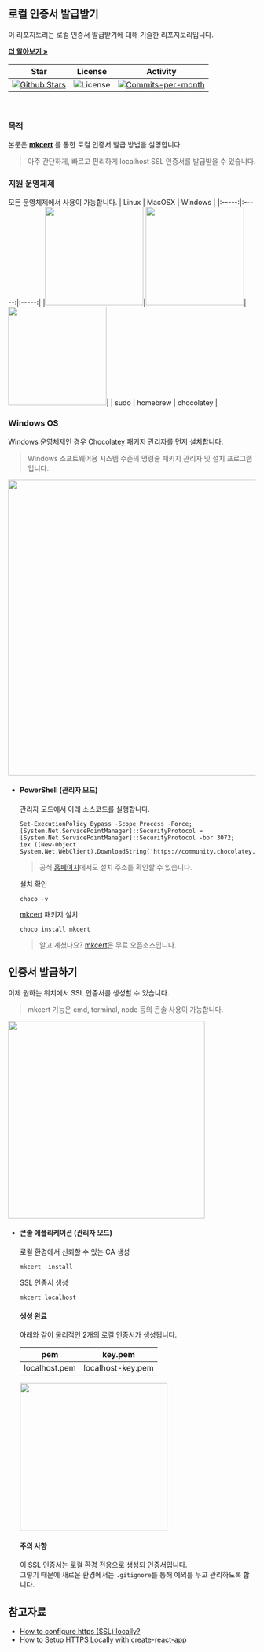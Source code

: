 ## 로컬 인증서 발급받기

이 리포지토리는 로컬 인증서 발급받기에 대해 기술한 리포지토리입니다. <br />

<a href="https://github.com/devncore/devncore"><strong>더 알아보기 »</strong></a>
 
| Star | License | Activity |
|:----:|:-------:|:--------:|
| <a href="https://github.com/devncore/docs/stargazers"><img src="https://img.shields.io/github/stars/devncore/docs" alt="Github Stars"></a> | <img src="https://img.shields.io/github/license/devncore/docs" alt="License"> | <a href="https://github.com/devncore/docs/pulse"><img src="https://img.shields.io/github/commit-activity/m/devncore/docs" alt="Commits-per-month"></a> |

<br />

### 목적
본문은 **[mkcert](https://github.com/FiloSottile/mkcert)** 를 통한 로컬 인증서 발급 방법을 설명합니다. 
> 아주 간단하게, 빠르고 편리하게 localhost SSL 인증서를 발급받을 수 있습니다.

### 지원 운영체제
모든 운영체제에서 사용이 가능합니다.
| Linux | MacOSX | Windows |
|:-----:|:-----:|:-----:|
|<img src="https://user-images.githubusercontent.com/52397976/145034010-450f76a4-a8ad-470c-9c74-2373e925f323.png" width="200"/>|<img src="https://user-images.githubusercontent.com/52397976/145033016-235195ba-d75a-489e-9479-bb25278062c7.png" width="200"/>|<img src="https://user-images.githubusercontent.com/52397976/145033110-c2600e0b-f194-47e5-8940-02ff31691c8e.png" width="200"/>|
| sudo | homebrew | chocolatey |

### Windows OS
Windows 운영체제인 경우 Chocolatey 패키지 관리자를 먼저 설치합니다.
> Windows 소프트웨어용 시스템 수준의 명령줄 패키지 관리자 및 설치 프로그램 입니다.

<img src="https://user-images.githubusercontent.com/52397976/145036063-6f6f83c2-a1b2-41fb-bfe4-d9383697b6a2.png" width="600"/>

- #### PowerShell (관리자 모드) 
  관리자 모드에서 아래 소스코드를 실행합니다.  
  
  ```
  Set-ExecutionPolicy Bypass -Scope Process -Force; 
  [System.Net.ServicePointManager]::SecurityProtocol = [System.Net.ServicePointManager]::SecurityProtocol -bor 3072; 
  iex ((New-Object System.Net.WebClient).DownloadString('https://community.chocolatey.org/install.ps1'))
  ```
  > 공식 [홈페이지](https://chocolatey.org/install)에서도 설치 주소를 확인할 수 있습니다.
  
  설치 확인
  ```
  choco -v
  ```
  
  [mkcert](https://github.com/FiloSottile/mkcert) 패키지 설치
  ```
  choco install mkcert
  ```
  > 알고 계셨나요? [mkcert](https://github.com/FiloSottile/mkcert)은 무료 오픈소스입니다.

## 인증서 발급하기
이제 원하는 위치에서 SSL 인증서를 생성할 수 있습니다. 
> mkcert 기능은 cmd, terminal, node 등의 콘솔 사용이 가능합니다.
<img src="https://user-images.githubusercontent.com/52397976/145218140-170cee55-bdc2-40ee-a252-4e21ccb1a488.png" width="400"/>

- #### 콘솔 애플리케이션 (관리자 모드)

  로컬 환경에서 신뢰할 수 있는 CA 생성     
  ```
  mkcert -install
  ```

  SSL 인증서 생성  
  ```
  mkcert localhost
  ```
  #### 생성 완료    
  아래와 같이 물리적인 2개의 로컬 인증서가 생성됩니다.
  
  | pem           | key.pem           |
  |:-------------:|:-----------------:|
  | localhost.pem | localhost-key.pem |
  
  <img src="https://user-images.githubusercontent.com/52397976/145220936-81f6196b-a242-496d-bd64-ffc242675953.png" width="300"/>
  
  <br/>
  
  #### 주의 사항
  이 SSL 인증서는 로컬 환경 전용으로 생성되 인증서입니다.  
  그렇기 때문에 새로운 환경에서는 `.gitignore`를 통해 예외를 두고 관리하도록 합니다.

## 참고자료
- [How to configure https (SSL) locally?](https://www.mariokandut.com/how-to-setup-https-ssl-in-localhost-react/)
- [How to Setup HTTPS Locally with create-react-app](https://www.freecodecamp.org/news/how-to-set-up-https-locally-with-create-react-app/)
